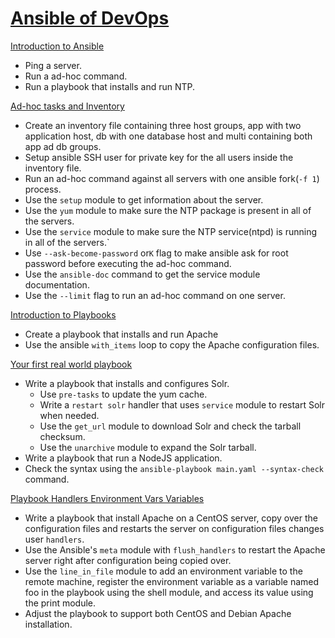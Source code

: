 # [Ansible of DevOps](https://www.ansiblefordevops.com/)

[Introduction to Ansible](00-introduction-to-ansible)

- Ping a server.
- Run a ad-hoc command.
- Run a playbook that installs and run NTP.

[Ad-hoc tasks and Inventory](01-ad-hoc-tasks-and-inventory)

- Create an inventory file containing three host groups, app with two application host, db with one database host and multi containing both app ad db groups.
- Setup ansible SSH user for private key for the all users inside the inventory file.
- Run an ad-hoc command against all servers with one ansible fork(`-f 1`) process.
- Use the `setup` module to get information about the server.
- Use the `yum` module to make sure the NTP package is present in all of the servers.
- Use the `service` module to make sure the NTP service(ntpd) is running in all of the servers.`
- Use `--ask-become-password` or`K` flag to make ansible ask for root password before executing the ad-hoc command.
- Use the `ansible-doc` command to get the service module documentation.
- Use the `--limit` flag to run an ad-hoc command on one server.

[Introduction to Playbooks](02-introduction-to-playbooks)

- Create a playbook that installs and run Apache
- Use the ansible `with_items` loop to copy the Apache configuration files.

[Your first real world playbook](03-your-first-real-world-playbook)

- Write a playbook that installs and configures Solr.
  - Use `pre-tasks` to update the yum cache.
  - Write a `restart solr` handler that uses `service` module to restart Solr when needed.
  - Use the `get_url` module to download Solr and check the tarball checksum.
  - Use the `unarchive` module to expand the Solr tarball.
- Write a playbook that run a NodeJS application.
- Check the syntax using the `ansible-playbook main.yaml --syntax-check` command.

[Playbook Handlers Environment Vars Variables](04-playbook-handlers-environment-vars-variables)

- Write a playbook that install Apache on a CentOS server, copy over the configuration files and restarts the server on configuration files changes user `handlers`.
- Use the Ansible's `meta` module with `flush_handlers` to restart the Apache server right after configuration being copied over.
- Use the `line_in_file` module to add an environment variable to the remote machine, register the environment variable as a variable named foo in the playbook using the shell module, and access its value using the print module.
- Adjust the playbook to support both CentOS and Debian Apache installation.
